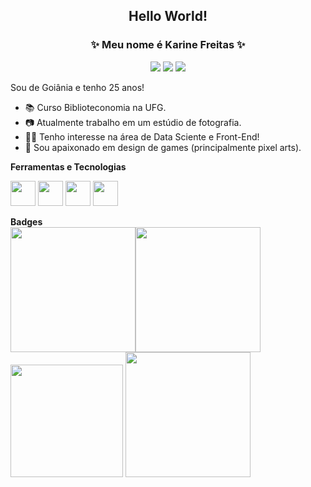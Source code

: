 <h2  align="center"> Hello World!</h2>
<h3 align="center">✨ Meu nome é Karine Freitas ✨ </h3>

<div align="center">
<a href="https://www.linkedin.com/in/karine-s-freitas" target="_blank"><img src="https://img.shields.io/badge/-LinkedIn-%230077B5?style=for-the-badge&logo=linkedin&logoColor=white" target="_blank"></a>   
<a href="https://instagram.com/avathary" target="_blank"><img src="https://img.shields.io/badge/-Instagram-%23E4405F?style=for-the-badge&logo=instagram&logoColor=white" target="_blank"></a>
<a href = "mailto:kah.vct@discente.ufg.br"><img src="https://img.shields.io/badge/Gmail-D14836?style=for-the-badge&logo=gmail&logoColor=white" target="_blank"></a>
</div>

Sou de Goiânia e tenho 25 anos!
- 📚 Curso Biblioteconomia na UFG.
- 📷 Atualmente trabalho em um estúdio de fotografia.
- 👩‍💻 Tenho interesse na área de Data Sciente e Front-End!
- 👾 Sou apaixonado em design de games (principalmente pixel arts).

<b> Ferramentas e Tecnologias </b>

<img src="https://cdn.jsdelivr.net/gh/devicons/devicon/icons/javascript/javascript-plain.svg" width="40" height="40"/> <img src="https://cdn.jsdelivr.net/gh/devicons/devicon/icons/html5/html5-plain.svg" width="40" height="40"/> <img src="https://cdn.jsdelivr.net/gh/devicons/devicon/icons/css3/css3-plain.svg" width="40" height="40"/> <img src="https://cdn.jsdelivr.net/gh/devicons/devicon/icons/mysql/mysql-plain.svg" width="40" height="40"/>
<br>
<div><b>Badges</b><br><a hrfe"https://cursos.alura.com.br/user/avathary/fullCertificate/c247ea78b233099a3d0b9d67f45b4447"><img src="https://github.com/avathary/avathary/assets/81311238/bebd431f-a78a-4e52-ba4e-9490e05a6b32" width="200" height="200"></a><a hrfe="https://www.credly.com/badges/997b8eff-a1ce-444b-a58e-be2b7710508e/public_url"><img src="https://github.com/avathary/avathary/assets/81311238/95a0bf79-bf60-4c2e-b53d-3c550ab36a99" width="200" height="200"></a></div>
<div><img height="180em" src="https://github-readme-stats.vercel.app/api/top-langs/?username=avathary&layout=compact&langs_count=7&theme=dracula"/>         <img src="https://user-images.githubusercontent.com/81311238/236593616-5499ca5c-228a-41bc-98a2-b88a02ec62d0.png" width="200" height="200">
<a href="https://github.com/avathary"></div>
